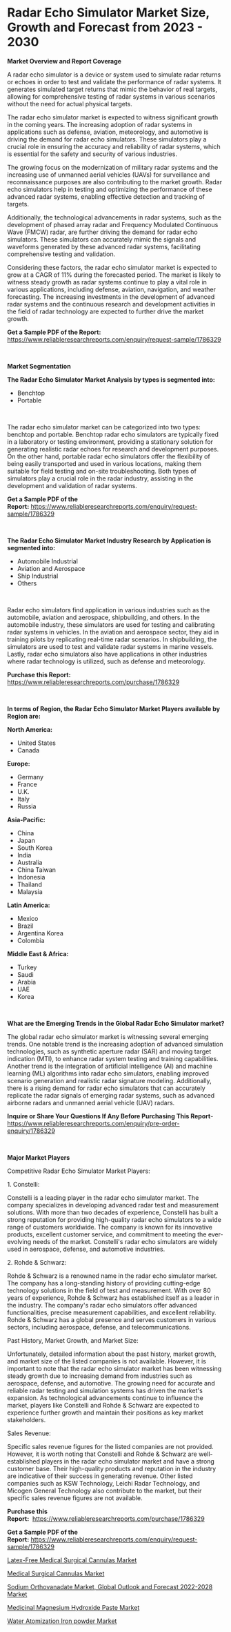 <p><h1>Radar Echo Simulator Market Size, Growth and Forecast from 2023 - 2030</h1></p><p><strong>Market Overview and Report Coverage</strong></p>
<p><p>A radar echo simulator is a device or system used to simulate radar returns or echoes in order to test and validate the performance of radar systems. It generates simulated target returns that mimic the behavior of real targets, allowing for comprehensive testing of radar systems in various scenarios without the need for actual physical targets.</p><p>The radar echo simulator market is expected to witness significant growth in the coming years. The increasing adoption of radar systems in applications such as defense, aviation, meteorology, and automotive is driving the demand for radar echo simulators. These simulators play a crucial role in ensuring the accuracy and reliability of radar systems, which is essential for the safety and security of various industries.</p><p>The growing focus on the modernization of military radar systems and the increasing use of unmanned aerial vehicles (UAVs) for surveillance and reconnaissance purposes are also contributing to the market growth. Radar echo simulators help in testing and optimizing the performance of these advanced radar systems, enabling effective detection and tracking of targets.</p><p>Additionally, the technological advancements in radar systems, such as the development of phased array radar and Frequency Modulated Continuous Wave (FMCW) radar, are further driving the demand for radar echo simulators. These simulators can accurately mimic the signals and waveforms generated by these advanced radar systems, facilitating comprehensive testing and validation.</p><p>Considering these factors, the radar echo simulator market is expected to grow at a CAGR of 11% during the forecasted period. The market is likely to witness steady growth as radar systems continue to play a vital role in various applications, including defense, aviation, navigation, and weather forecasting. The increasing investments in the development of advanced radar systems and the continuous research and development activities in the field of radar technology are expected to further drive the market growth.</p></p>
<p><strong>Get a Sample PDF of the Report:</strong> <a href="https://www.reliableresearchreports.com/enquiry/request-sample/1786329">https://www.reliableresearchreports.com/enquiry/request-sample/1786329</a></p>
<p>&nbsp;</p>
<p><strong>Market Segmentation</strong></p>
<p><strong>The Radar Echo Simulator Market Analysis by types is segmented into:</strong></p>
<p><ul><li>Benchtop</li><li>Portable</li></ul></p>
<p>&nbsp;</p>
<p><p>The radar echo simulator market can be categorized into two types: benchtop and portable. Benchtop radar echo simulators are typically fixed in a laboratory or testing environment, providing a stationary solution for generating realistic radar echoes for research and development purposes. On the other hand, portable radar echo simulators offer the flexibility of being easily transported and used in various locations, making them suitable for field testing and on-site troubleshooting. Both types of simulators play a crucial role in the radar industry, assisting in the development and validation of radar systems.</p></p>
<p><strong>Get a Sample PDF of the Report:</strong>&nbsp;<a href="https://www.reliableresearchreports.com/enquiry/request-sample/1786329">https://www.reliableresearchreports.com/enquiry/request-sample/1786329</a></p>
<p>&nbsp;</p>
<p><strong>The Radar Echo Simulator Market Industry Research by Application is segmented into:</strong></p>
<p><ul><li>Automobile Industrial</li><li>Aviation and Aerospace</li><li>Ship Industrial</li><li>Others</li></ul></p>
<p>&nbsp;</p>
<p><p>Radar echo simulators find application in various industries such as the automobile, aviation and aerospace, shipbuilding, and others. In the automobile industry, these simulators are used for testing and calibrating radar systems in vehicles. In the aviation and aerospace sector, they aid in training pilots by replicating real-time radar scenarios. In shipbuilding, the simulators are used to test and validate radar systems in marine vessels. Lastly, radar echo simulators also have applications in other industries where radar technology is utilized, such as defense and meteorology.</p></p>
<p><strong>Purchase this Report:</strong>&nbsp; <a href="https://www.reliableresearchreports.com/purchase/1786329">https://www.reliableresearchreports.com/purchase/1786329</a></p>
<p>&nbsp;</p>
<p><strong>In terms of Region, the Radar Echo Simulator Market Players available by Region are:</strong></p>
<p>
    <p> <strong> North America: </strong>
        <ul>
            <li>United States</li>
            <li>Canada</li>
        </ul>
        </p> 
    <p> <strong> Europe: </strong>
        <ul>
            <li>Germany</li>
            <li>France</li>
            <li>U.K.</li>
            <li>Italy</li>
            <li>Russia</li>
        </ul>
        </p> 
    <p> <strong> Asia-Pacific: </strong>
        <ul>
            <li>China</li>
            <li>Japan</li>
            <li>South Korea</li>
            <li>India</li>
            <li>Australia</li>
            <li>China Taiwan</li>
            <li>Indonesia</li>
            <li>Thailand</li>
            <li>Malaysia</li>
        </ul>
        </p> 
    <p> <strong> Latin America: </strong>
        <ul>
            <li>Mexico</li>
            <li>Brazil</li>
            <li>Argentina Korea</li>
            <li>Colombia</li>
        </ul>
        </p> 
    <p> <strong> Middle East & Africa: </strong>
        <ul>
            <li>Turkey</li>
            <li>Saudi</li>
            <li>Arabia</li>
            <li>UAE</li>
            <li>Korea</li>
        </ul>
    </p>
    </p>
<p>&nbsp;</p>
<p><strong>What are the Emerging Trends in the Global Radar Echo Simulator market?</strong></p>
<p><p>The global radar echo simulator market is witnessing several emerging trends. One notable trend is the increasing adoption of advanced simulation technologies, such as synthetic aperture radar (SAR) and moving target indication (MTI), to enhance radar system testing and training capabilities. Another trend is the integration of artificial intelligence (AI) and machine learning (ML) algorithms into radar echo simulators, enabling improved scenario generation and realistic radar signature modeling. Additionally, there is a rising demand for radar echo simulators that can accurately replicate the radar signals of emerging radar systems, such as advanced airborne radars and unmanned aerial vehicle (UAV) radars.</p></p>
<p><strong>Inquire or Share Your Questions If Any Before Purchasing This Report</strong>- <a href="https://www.reliableresearchreports.com/enquiry/pre-order-enquiry/1786329">https://www.reliableresearchreports.com/enquiry/pre-order-enquiry/1786329</a></p>
<p>&nbsp;</p>
<p><strong>Major Market Players</strong></p>
<p><p>Competitive Radar Echo Simulator Market Players:</p><p>1. Constelli:</p><p>Constelli is a leading player in the radar echo simulator market. The company specializes in developing advanced radar test and measurement solutions. With more than two decades of experience, Constelli has built a strong reputation for providing high-quality radar echo simulators to a wide range of customers worldwide. The company is known for its innovative products, excellent customer service, and commitment to meeting the ever-evolving needs of the market. Constelli's radar echo simulators are widely used in aerospace, defense, and automotive industries.</p><p>2. Rohde & Schwarz:</p><p>Rohde & Schwarz is a renowned name in the radar echo simulator market. The company has a long-standing history of providing cutting-edge technology solutions in the field of test and measurement. With over 80 years of experience, Rohde & Schwarz has established itself as a leader in the industry. The company's radar echo simulators offer advanced functionalities, precise measurement capabilities, and excellent reliability. Rohde & Schwarz has a global presence and serves customers in various sectors, including aerospace, defense, and telecommunications.</p><p>Past History, Market Growth, and Market Size:</p><p>Unfortunately, detailed information about the past history, market growth, and market size of the listed companies is not available. However, it is important to note that the radar echo simulator market has been witnessing steady growth due to increasing demand from industries such as aerospace, defense, and automotive. The growing need for accurate and reliable radar testing and simulation systems has driven the market's expansion. As technological advancements continue to influence the market, players like Constelli and Rohde & Schwarz are expected to experience further growth and maintain their positions as key market stakeholders.</p><p>Sales Revenue:</p><p>Specific sales revenue figures for the listed companies are not provided. However, it is worth noting that Constelli and Rohde & Schwarz are well-established players in the radar echo simulator market and have a strong customer base. Their high-quality products and reputation in the industry are indicative of their success in generating revenue. Other listed companies such as KSW Technology, Leichi Radar Technology, and Micogen General Technology also contribute to the market, but their specific sales revenue figures are not available.</p></p>
<p><strong>Purchase this Report:</strong>&nbsp;&nbsp;<a href="https://www.reliableresearchreports.com/purchase/1786329">https://www.reliableresearchreports.com/purchase/1786329</a></p>
<p></p>
<p><strong>Get a Sample PDF of the Report:</strong>&nbsp;<a href="https://www.reliableresearchreports.com/enquiry/request-sample/1786329">https://www.reliableresearchreports.com/enquiry/request-sample/1786329</a></p>
<p><p><a href="https://github.com/rahu1501/Market-Research-Report-List-1/blob/main/latex-free-medical-surgical-cannulas-market.md">Latex-Free Medical Surgical Cannulas Market</a></p><p><a href="https://github.com/rahu1503/Market-Research-Report-List-1/blob/main/medical-surgical-cannulas-market.md">Medical Surgical Cannulas Market</a></p><p><a href="https://medium.com/@stefanokon1939/sodium-orthovanadate-market-global-outlook-and-forecast-2022-2028-market-size-cagr-trends-3a76ddfabba5">Sodium Orthovanadate Market, Global Outlook and Forecast 2022-2028 Market</a></p><p><a href="https://www.linkedin.com/pulse/medicinal-magnesium-hydroxide-paste-market-size-share/">Medicinal Magnesium Hydroxide Paste Market</a></p><p><a href="https://www.linkedin.com/pulse/water-atomization-iron-powder-market-size-growth-forecast/">Water Atomization Iron powder Market</a></p></p>
